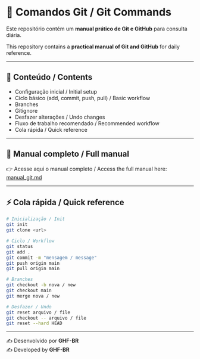 
# 🚀 Comandos Git / Git Commands

Este repositório contém um **manual prático de Git e GitHub** para consulta diária.

This repository contains a **practical manual of Git and GitHub** for daily reference.

---

## 📘 Conteúdo / Contents
- Configuração inicial / Initial setup
- Ciclo básico (add, commit, push, pull) / Basic workflow
- Branches
- Gitignore
- Desfazer alterações / Undo changes
- Fluxo de trabalho recomendado / Recommended workflow
- Cola rápida / Quick reference

---

## 🔗 Manual completo / Full manual
👉 Acesse aqui o manual completo / Access the full manual here: [manual_git.md](manual_git.md)

---

## ⚡ Cola rápida / Quick reference

```bash
# Inicialização / Init
git init
git clone <url>

# Ciclo / Workflow
git status
git add .
git commit -m "mensagem / message"
git push origin main
git pull origin main

# Branches
git checkout -b nova / new
git checkout main
git merge nova / new

# Desfazer / Undo
git reset arquivo / file
git checkout -- arquivo / file
git reset --hard HEAD
```

---

✍️ Desenvolvido por **GHF-BR**  
✍️ Developed by **GHF-BR**
